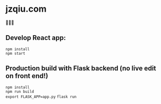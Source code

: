 # jzqiu.com

🐬🐬🐬

## Develop React app:

```npm install```  
```npm start```  

## Production build with Flask backend (no live edit on front end!)

```npm install```  
```npm run build```  
```export FLASK_APP=app.py```
```flask run```
